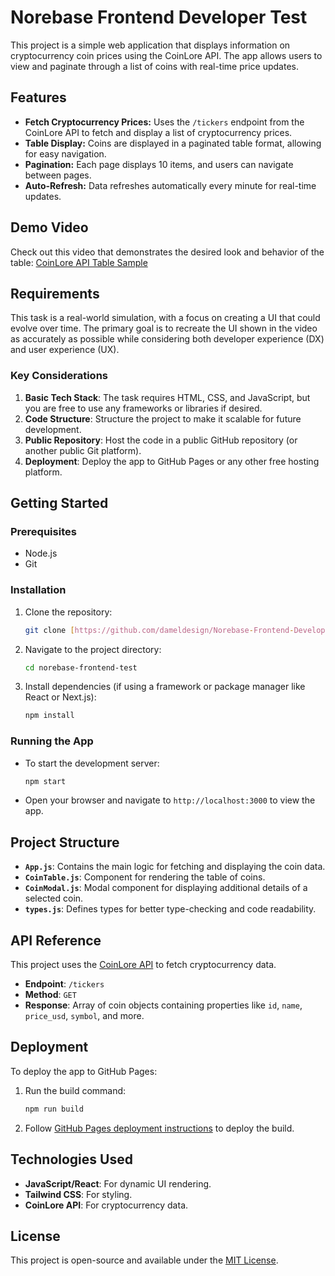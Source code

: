 # Norebase Frontend Developer Test

This project is a simple web application that displays information on cryptocurrency coin prices using the CoinLore API. The app allows users to view and paginate through a list of coins with real-time price updates.

## Features
- **Fetch Cryptocurrency Prices:** Uses the `/tickers` endpoint from the CoinLore API to fetch and display a list of cryptocurrency prices.
- **Table Display:** Coins are displayed in a paginated table format, allowing for easy navigation.
- **Pagination:** Each page displays 10 items, and users can navigate between pages.
- **Auto-Refresh:** Data refreshes automatically every minute for real-time updates.

## Demo Video
Check out this video that demonstrates the desired look and behavior of the table:
[CoinLore API Table Sample](#)

## Requirements

This task is a real-world simulation, with a focus on creating a UI that could evolve over time. The primary goal is to recreate the UI shown in the video as accurately as possible while considering both developer experience (DX) and user experience (UX).

### Key Considerations
1. **Basic Tech Stack**: The task requires HTML, CSS, and JavaScript, but you are free to use any frameworks or libraries if desired.
2. **Code Structure**: Structure the project to make it scalable for future development.
3. **Public Repository**: Host the code in a public GitHub repository (or another public Git platform).
4. **Deployment**: Deploy the app to GitHub Pages or any other free hosting platform.

## Getting Started

### Prerequisites
- Node.js
- Git

### Installation
1. Clone the repository:
    ```bash
    git clone [https://github.com/dameldesign/Norebase-Frontend-Developer-Test]
    ```
2. Navigate to the project directory:
    ```bash
    cd norebase-frontend-test
    ```
3. Install dependencies (if using a framework or package manager like React or Next.js):
    ```bash
    npm install
    ```

### Running the App
- To start the development server:
    ```bash
    npm start
    ```
- Open your browser and navigate to `http://localhost:3000` to view the app.

## Project Structure
- **`App.js`**: Contains the main logic for fetching and displaying the coin data.
- **`CoinTable.js`**: Component for rendering the table of coins.
- **`CoinModal.js`**: Modal component for displaying additional details of a selected coin.
- **`types.js`**: Defines types for better type-checking and code readability.

## API Reference
This project uses the [CoinLore API](https://www.coinlore.com/cryptocurrency-api) to fetch cryptocurrency data.

- **Endpoint**: `/tickers`
- **Method**: `GET`
- **Response**: Array of coin objects containing properties like `id`, `name`, `price_usd`, `symbol`, and more.

## Deployment
To deploy the app to GitHub Pages:
1. Run the build command:
    ```bash
    npm run build
    ```
2. Follow [GitHub Pages deployment instructions](https://docs.github.com/en/pages/getting-started-with-github-pages/about-github-pages) to deploy the build.

## Technologies Used
- **JavaScript/React**: For dynamic UI rendering.
- **Tailwind CSS**: For styling.
- **CoinLore API**: For cryptocurrency data.

## License
This project is open-source and available under the [MIT License](LICENSE).
